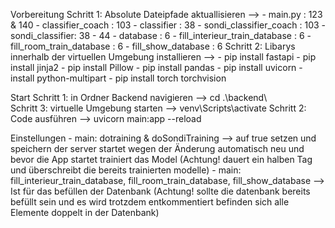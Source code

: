 
Vorbereitung
Schritt 1: Absolute Dateipfade aktuallisieren -->
    - main.py : 123 & 140
    - classifier_coach : 103
    - classifier : 38
    - sondi_classifier_coach : 103
    - sondi_classifier: 38 - 44
    - database : 6
    - fill_interieur_train_database : 6
    - fill_room_train_database : 6
    - fill_show_database : 6
Schritt 2: Libarys innerhalb der virtuellen Umgebung installieren -->
    - pip install fastapi
    - pip install jinja2
    - pip install Pillow
    - pip install pandas
    - pip install uvicorn
    - install python-multipart
    - pip install torch torchvision


Start
Schritt 1: in Ordner Backend navigieren --> cd .\backend\    
Schritt 3: virtuelle Umgebung starten --> venv\Scripts\activate
Schritt 2: Code ausführen --> uvicorn main:app --reload

Einstellungen
    - main: dotraining & doSondiTraining --> auf true setzen und speichern der server startet wegen der Änderung automatisch neu und bevor die App startet trainiert das Model (Achtung! dauert ein halben Tag und überschreibt die bereits trainierten modelle)
    - main: fill_interieur_train_database, fill_room_train_database, fill_show_database --> Ist für das befüllen der Datenbank (Achtung! sollte die datenbank bereits befüllt sein und es wird trotzdem entkommentiert befinden sich alle Elemente doppelt in der Datenbank)
